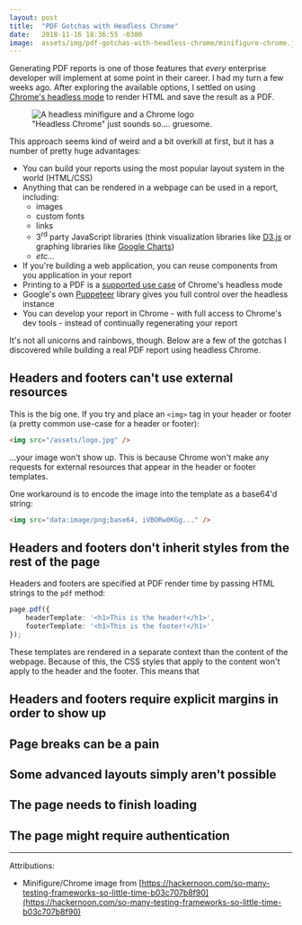 ```yaml
---
layout: post
title:  "PDF Gotchas with Headless Chrome"
date:   2018-11-16 18:36:55 -0300
image:  assets/img/pdf-gotchas-with-headless-chrome/minifigure-chrome.jpg
---
```


Generating PDF reports is one of those features that _every_ enterprise developer will implement at some point in their career.  I had my turn a few weeks ago.  After exploring the available options, I settled on using [Chrome's headless mode](https://developers.google.com/web/updates/2017/04/headless-chrome) to render HTML and save the result as a PDF.  

<figure>
    <img src="{{ 'assets/img/pdf-gotchas-with-headless-chrome/minifigure-chrome.jpg' | relative_url }}" alt="A headless minifigure and a Chrome logo" />
    <figcaption>"Headless Chrome" just sounds so.... gruesome.</figcaption>
</figure>

This approach seems kind of weird and a bit overkill at first, but it has a number of pretty huge advantages:

- You can build your reports using the most popular layout system in the world (HTML/CSS)
- Anything that can be rendered in a webpage can be used in a report, including:
    - images
    - custom fonts
    - links
    - 3<sup>rd</sup> party JavaScript libraries (think visualization libraries like [D3.js](https://d3js.org/) or graphing libraries like [Google Charts](https://developers.google.com/chart/))
    - _etc..._
- If you're building a web application, you can reuse components from you application in your report
- Printing to a PDF is a [supported use case](https://developers.google.com/web/updates/2017/04/headless-chrome#create_a_pdf_dom) of Chrome's headless mode
- Google's own [Puppeteer](https://pptr.dev/) library gives you full control over the headless instance
- You can develop your report in Chrome - with full access to Chrome's dev tools - instead of continually regenerating your report

It's not all unicorns and rainbows, though.  Below are a few of the gotchas I discovered while building a real PDF report using headless Chrome.

## Headers and footers can't use external resources

This is the big one. If you try and place an `<img>` tag in your header or footer (a pretty common use-case for a header or footer):

```html
<img src="/assets/logo.jpg" />
```

...your image won't show up.  This is because Chrome won't make any requests for external resources that appear in the header or footer templates. 

One workaround is to encode the image into the template as a base64'd string:

```html
<img src="data:image/png;base64, iVBORw0KGg..." />
```

## Headers and footers don't inherit styles from the rest of the page

Headers and footers are specified at PDF render time by passing HTML strings to the `pdf` method:

```ts
page.pdf({
    headerTemplate: '<h1>This is the header!</h1>',
    footerTemplate: '<h1>This is the footer!</h1>'
});
```

These templates are rendered in a separate context than the content of the webpage. Because of this, the CSS styles that apply to the content won't apply to the header and the footer. This means that 

## Headers and footers require explicit margins in order to show up

## Page breaks can be a pain

## Some advanced layouts simply aren't possible

## The page needs to finish loading

## The page might require authentication

----

Attributions:
- Minifigure/Chrome image from [https://hackernoon.com/so-many-testing-frameworks-so-little-time-b03c707b8f90](https://hackernoon.com/so-many-testing-frameworks-so-little-time-b03c707b8f90)